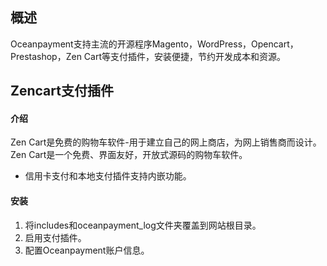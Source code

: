 <h2>概述</h4>
Oceanpayment支持主流的开源程序Magento，WordPress，Opencart，Prestashop，Zen Cart等支付插件，安装便捷，节约开发成本和资源。

<h2>Zencart支付插件</h2>
<h4>介绍</h4>
Zen Cart是免费的购物车软件-用于建立自己的网上商店，为网上销售商而设计。Zen Cart是一个免费、界面友好，开放式源码的购物车软件。
<ul>
  <li>信用卡支付和本地支付插件支持内嵌功能。</li>
</ul>
<h4>安装</h4>
<ol>
    <li>将includes和oceanpayment_log文件夹覆盖到网站根目录。</li>
    <li>启用支付插件。</li>
    <li>配置Oceanpayment账户信息。</li>
</ol>
